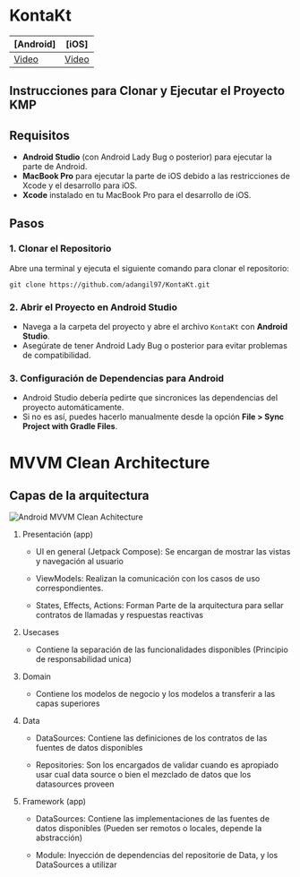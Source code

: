 # KontaKt

| [Android] | [iOS] |
|----------|----------|
| [Video](https://github.com/user-attachments/assets/2755b414-3405-44aa-a178-9eea91f077c7) | [Video](https://github.com/user-attachments/assets/b16a9072-f769-4054-b26d-cc5a66708326) |

<H2>Instrucciones para Clonar y Ejecutar el Proyecto KMP</H2>

<h2>Requisitos</h2>
<ul>
    <li><strong>Android Studio</strong> (con Android Lady Bug o posterior) para ejecutar la parte de Android.</li>
    <li><strong>MacBook Pro</strong> para ejecutar la parte de iOS debido a las restricciones de Xcode y el desarrollo para iOS.</li>
    <li><strong>Xcode</strong> instalado en tu MacBook Pro para el desarrollo de iOS.</li>
</ul>

<h2>Pasos</h2>
<h3>1. Clonar el Repositorio</h3>
<p>Abre una terminal y ejecuta el siguiente comando para clonar el repositorio:</p>
<pre><code>git clone https://github.com/adangil97/KontaKt.git</code></pre>

<h3>2. Abrir el Proyecto en Android Studio</h3>
<ul>
    <li>Navega a la carpeta del proyecto y abre el archivo <code>KontaKt</code> con <strong>Android Studio</strong>.</li>
    <li>Asegúrate de tener Android Lady Bug o posterior para evitar problemas de compatibilidad.</li>
</ul>

<h3>3. Configuración de Dependencias para Android</h3>
<ul>
    <li>Android Studio debería pedirte que sincronices las dependencias del proyecto automáticamente.</li>
    <li>Si no es así, puedes hacerlo manualmente desde la opción <strong>File > Sync Project with Gradle Files</strong>.</li>
</ul>

<H1>MVVM Clean Architecture</H1>

<H2>Capas de la arquitectura</H2>

![Android MVVM Clean Achitecture](https://cursokotlin.com/wp-content/uploads/2021/05/Android-Clean-Architecture.png)

<ol>
  <li>
    <p>Presentación (app)</p>
    <ul>
      <li><p>UI en general (Jetpack Compose): Se encargan de mostrar las vistas y navegación al usuario</p></li>
      <li><p>ViewModels: Realizan la comunicación con los casos de uso correspondientes.</p></li>
      <li><p>States, Effects, Actions: Forman Parte de la arquitectura para sellar contratos de llamadas y respuestas reactivas</p></li>
    </ul>
  </li>
  <li>
    <p>Usecases</p>
    <ul>
      <li><p>Contiene la separación de las funcionalidades disponibles (Principio de responsabilidad unica)</p></li>
    </ul>
  </li>
  <li>
    <p>Domain</p>
    <ul>
      <li><p>Contiene los modelos de negocio y los modelos a transferir a las capas superiores</p></li>
    </ul>
  </li>
  <li>
    <p>Data</p>
    <ul>
      <li><p>DataSources: Contiene las definiciones de los contratos de las fuentes de datos disponibles</p></li>
      <li>
        <p>
          Repositories: Son los encargados de validar cuando es apropiado usar cual data source o bien el mezclado de datos que los datasources proveen
        </p>        
      </li>
    </ul>
  </li>
  <li>
    <p>Framework (app)</p>
    <ul>
      <li><p>DataSources: Contiene las implementaciones de las fuentes de datos disponibles (Pueden ser remotos o locales, depende la abstracción)</p></li>
      <li><p>Module: Inyección de dependencias del repositorie de Data, y los DataSources a utilizar</p></li>
    </ul>
  </li>
<ol>
<p>
  
